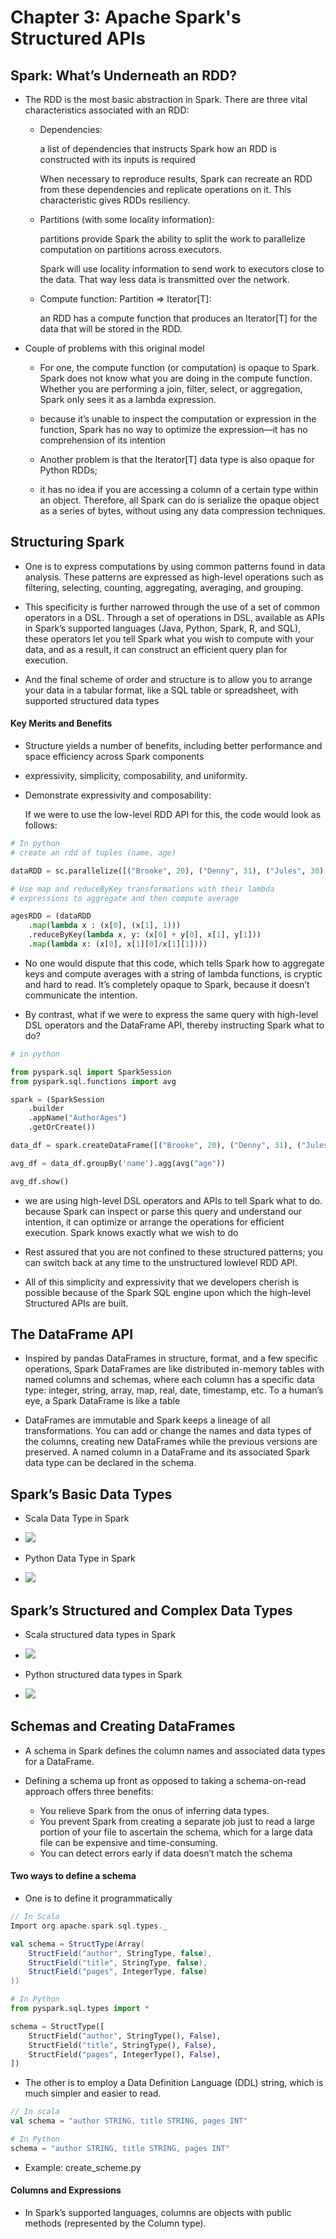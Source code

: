 # Chapter 3: Apache Spark's Structured APIs

## Spark: What’s Underneath an RDD?

- The RDD is the most basic abstraction in Spark. There are three vital characteristics associated with an RDD:

    - Dependencies: 
        
        a list of dependencies that instructs Spark how an RDD is constructed with its inputs is required

        When necessary to reproduce results, Spark can recreate an RDD from these dependencies and replicate operations on it. This characteristic gives RDDs resiliency.

    - Partitions (with some locality information):

        partitions provide Spark the ability to split the work to parallelize computation on partitions across executors.

        Spark will use locality information to send work to executors close to the data. That way less data is transmitted over the network.

    - Compute function: Partition => Iterator[T]:

        an RDD has a compute function that produces an Iterator[T] for the data that will be stored in the RDD.

- Couple of problems with this original model

    - For one, the compute function (or computation) is opaque to Spark. Spark does not know what you are doing in the compute function. Whether you are performing a join, filter, select, or aggregation, Spark only sees it as a lambda expression.

    - because it’s unable to inspect the computation or expression in the function, Spark has no way to optimize the expression—it has no comprehension of its intention

    - Another problem is that the Iterator[T] data type is also opaque for Python RDDs;

    - it has no idea if you are accessing a column of a certain type within an object. Therefore, all Spark can do is serialize the opaque object as a series of bytes, without using any data compression techniques.

## Structuring Spark

- One is to express computations by using common patterns found in data analysis. These patterns are expressed as high-level operations such as filtering, selecting, counting, aggregating, averaging, and grouping.

- This specificity is further narrowed through the use of a set of common operators in a DSL. Through a set of operations in DSL, available as APIs in Spark’s supported languages (Java, Python, Spark, R, and SQL), these operators let you tell Spark what you wish to compute with your data, and as a result, it can construct an efficient query plan for execution.

- And the final scheme of order and structure is to allow you to arrange your data in a tabular format, like a SQL table or spreadsheet, with supported structured data types

#### Key Merits and Benefits

- Structure yields a number of benefits, including better performance and space efficiency across Spark components

- expressivity, simplicity, composability, and uniformity.

- Demonstrate expressivity and composability: 

    If we were to use the low-level RDD API for this, the code would look as follows:

```PYTHON
# In python
# create an rdd of tuples (name, age)

dataRDD = sc.parallelize([("Brooke", 20), ("Denny", 31), ("Jules", 30), ("TD", 35), ("Brooke", 25)])

# Use map and reduceByKey transformations with their lambda
# expressions to aggregate and then compute average

agesRDD = (dataRDD
    .map(lambda x : (x[0], (x[1], 1)))
    .reduceByKey(lambda x, y: (x[0] + y[0], x[1], y[1]))
    .map(lambda x: (x[0], x[1][0]/x[1][1])))
```

- No one would dispute that this code, which tells Spark how to aggregate keys and compute averages with a string of lambda functions, is cryptic and hard to read. It’s completely opaque to Spark, because it doesn’t communicate the intention.

- By contrast, what if we were to express the same query with high-level DSL operators and the DataFrame API, thereby instructing Spark what to do?

```python
# in python

from pyspark.sql import SparkSession
from pyspark.sql.functions import avg

spark = (SparkSession
    .builder
    .appName("AuthorAges")
    .getOrCreate())

data_df = spark.createDataFrame([("Brooke", 20), ("Denny", 31), ("Jules", 30),("TD", 35), ("Brooke", 25)], ["name", "age"])

avg_df = data_df.groupBy('name').agg(avg("age"))

avg_df.show()
```
- we are using high-level DSL operators and APIs to tell Spark what to do. because Spark can inspect or parse this query and understand our intention, it can optimize or arrange the operations for efficient execution. Spark knows exactly what we wish to do

- Rest assured that you are not confined to these structured patterns; you can switch back at any time to the unstructured lowlevel RDD API.

- All of this simplicity and expressivity that we developers cherish is possible because of the Spark SQL engine upon which the high-level Structured APIs are built.

## The DataFrame API

- Inspired by pandas DataFrames in structure, format, and a few specific operations, Spark DataFrames are like distributed in-memory tables with named columns and schemas, where each column has a specific data type: integer, string, array, map, real, date, timestamp, etc. To a human’s eye, a Spark DataFrame is like a table

- DataFrames are immutable and Spark keeps a lineage of all transformations. You can add or change the names and data types of the columns, creating new DataFrames while the previous versions are preserved. A named column in a DataFrame and its associated Spark data type can be declared in the schema.

## Spark’s Basic Data Types

- Scala Data Type in Spark
- <img src = "pics/ch3/scala_data_type.png">

- Python Data Type in Spark
- <img src = "pics/ch3/python_data_type.png">

## Spark’s Structured and Complex Data Types

- Scala structured data types in Spark

- <img src = "pics/ch3/scala_structured_data_type.png">

- Python structured data types in Spark

- <img src = "pics/ch3/python_structured_data_type.png">

## Schemas and Creating DataFrames

- A schema in Spark defines the column names and associated data types for a DataFrame.

- Defining a schema up front as opposed to taking a schema-on-read approach offers three benefits:

    - You relieve Spark from the onus of inferring data types.
    - You prevent Spark from creating a separate job just to read a large portion of your file to ascertain the schema, which for a large data file can be expensive and time-consuming.
    - You can detect errors early if data doesn’t match the schema

#### Two ways to define a schema

- One is to define it programmatically
``` scala
// In Scala
Import org.apache.spark.sql.types._

val schema = StructType(Array(
    StructField("author", StringType, false),
    StructField("title", StringType, false),
    StructField("pages", IntegerType, false)
))
```

```python
# In Python
from pyspark.sql.types import *

schema = StructType([
    StructField("author", StringType(), False),
    StructField("title", StringType(), False),
    StructField("pages", IntegerType(), False),
])
```

- The other is to employ a Data Definition Language (DDL) string, which is much simpler and easier to read.

```scala
// In scala
val schema = "author STRING, title STRING, pages INT"
```

```python
# In Python
schema = "author STRING, title STRING, pages INT"
```

- Example: create_scheme.py

#### Columns and Expressions

- In Spark’s supported languages, columns are objects with public methods (represented by the Column type).



